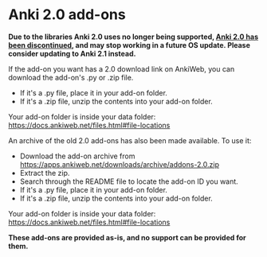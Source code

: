 # Anki 2.0 add-ons

**Due to the libraries Anki 2.0 uses no longer being supported, [Anki 2.0 has been discontinued](https://faqs.ankiweb.net/anki-2.0-support-has-ended.html), and may stop working in a future OS update. Please consider updating to Anki 2.1 instead.**

If the add-on you want has a 2.0 download link on AnkiWeb, you can download the add-on's .py or .zip file.

- If it's a .py file, place it in your add-on folder.
- If it's a .zip file, unzip the contents into your add-on folder.

Your add-on folder is inside your data folder: <https://docs.ankiweb.net/files.html#file-locations>

An archive of the old 2.0 add-ons has also been made available. To use it:

- Download the add-on archive from <https://apps.ankiweb.net/downloads/archive/addons-2.0.zip>
- Extract the zip.
- Search through the README file to locate the add-on ID you want.
- If it's a .py file, place it in your add-on folder.
- If it's a .zip file, unzip the contents into your add-on folder.

Your add-on folder is inside your data folder: <https://docs.ankiweb.net/files.html#file-locations>

**These add-ons are provided as-is, and no support can be provided for them.**
